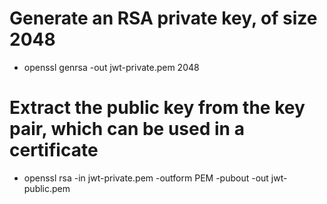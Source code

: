 # Generate an RSA private key, of size 2048
- openssl genrsa -out jwt-private.pem 2048

# Extract the public key from the key pair, which can be used in a certificate
- openssl rsa -in jwt-private.pem -outform PEM -pubout -out jwt-public.pem